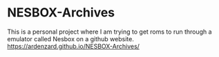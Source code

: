 # NESBOX-Archives
This is a personal project where I am trying to get roms to run through a emulator called Nesbox on a github website.
https://ardenzard.github.io/NESBOX-Archives/
